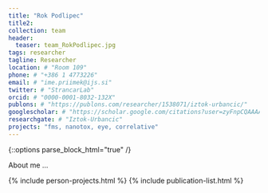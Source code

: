 ```yaml
---
title: "Rok Podlipec"
title2: 
collection: team
header:
  teaser: team_RokPodlipec.jpg
tags: researcher
tagline: Researcher
location: # "Room 109"
phone: # "+386 1 4773226"
email: # "ime.priimek@ijs.si"
twitter: # "StrancarLab"
orcid: # "0000-0001-8032-132X"
publons: # "https://publons.com/researcher/1538071/iztok-urbancic/"
googlescholar: # "https://scholar.google.com/citations?user=zyFnpCQAAAAJ"
researchgate: # "Iztok-Urbancic"
projects: "fms, nanotox, eye, correlative"
---
```


{::options parse_block_html="true" /}

About me ...


{% include person-projects.html %}
{% include publication-list.html %}